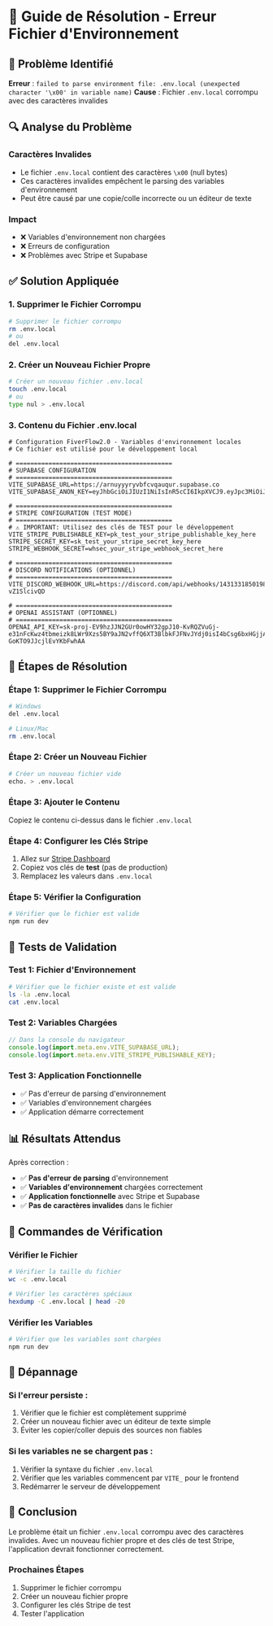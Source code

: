 # 🔧 Guide de Résolution - Erreur Fichier d'Environnement

## 🎯 **Problème Identifié**

**Erreur** : `failed to parse environment file: .env.local (unexpected character '\x00' in variable name)`
**Cause** : Fichier `.env.local` corrompu avec des caractères invalides

## 🔍 **Analyse du Problème**

### **Caractères Invalides**
- Le fichier `.env.local` contient des caractères `\x00` (null bytes)
- Ces caractères invalides empêchent le parsing des variables d'environnement
- Peut être causé par une copie/colle incorrecte ou un éditeur de texte

### **Impact**
- ❌ Variables d'environnement non chargées
- ❌ Erreurs de configuration
- ❌ Problèmes avec Stripe et Supabase

## ✅ **Solution Appliquée**

### **1. Supprimer le Fichier Corrompu**
```bash
# Supprimer le fichier corrompu
rm .env.local
# ou
del .env.local
```

### **2. Créer un Nouveau Fichier Propre**
```bash
# Créer un nouveau fichier .env.local
touch .env.local
# ou
type nul > .env.local
```

### **3. Contenu du Fichier .env.local**
```env
# Configuration FiverFlow2.0 - Variables d'environnement locales
# Ce fichier est utilisé pour le développement local

# ===========================================
# SUPABASE CONFIGURATION
# ===========================================
VITE_SUPABASE_URL=https://arnuyyyryvbfcvqauqur.supabase.co
VITE_SUPABASE_ANON_KEY=eyJhbGciOiJIUzI1NiIsInR5cCI6IkpXVCJ9.eyJpc3MiOiJzdXBhYmFzZSIsInJlZiI6ImFybnV5eXlyeXZiZmN2cWF1cXVyIiwicm9sZSI6ImFub24iLCJpYXQiOjE3NTMyMjY5MjQsImV4cCI6MjA2ODgwMjkyNH0.mWzoWkBbQcCNR2BHueu8mQpV6hFMZUacbv4EobzOIZs

# ===========================================
# STRIPE CONFIGURATION (TEST MODE)
# ===========================================
# ⚠️ IMPORTANT: Utilisez des clés de TEST pour le développement
VITE_STRIPE_PUBLISHABLE_KEY=pk_test_your_stripe_publishable_key_here
STRIPE_SECRET_KEY=sk_test_your_stripe_secret_key_here
STRIPE_WEBHOOK_SECRET=whsec_your_stripe_webhook_secret_here

# ===========================================
# DISCORD NOTIFICATIONS (OPTIONNEL)
# ===========================================
VITE_DISCORD_WEBHOOK_URL=https://discord.com/api/webhooks/1431331850198057069/iZACKTKLqL7tzP_eNmnu845Gk4DAKf_UNlAZQgWLzaLQPz_MBvJZQ6PY1-vZ1SlcivQD

# ===========================================
# OPENAI ASSISTANT (OPTIONNEL)
# ===========================================
OPENAI_API_KEY=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
```

## 🚀 **Étapes de Résolution**

### **Étape 1: Supprimer le Fichier Corrompu**
```bash
# Windows
del .env.local

# Linux/Mac
rm .env.local
```

### **Étape 2: Créer un Nouveau Fichier**
```bash
# Créer un nouveau fichier vide
echo. > .env.local
```

### **Étape 3: Ajouter le Contenu**
Copiez le contenu ci-dessus dans le fichier `.env.local`

### **Étape 4: Configurer les Clés Stripe**
1. Allez sur [Stripe Dashboard](https://dashboard.stripe.com/test/apikeys)
2. Copiez vos clés de **test** (pas de production)
3. Remplacez les valeurs dans `.env.local`

### **Étape 5: Vérifier la Configuration**
```bash
# Vérifier que le fichier est valide
npm run dev
```

## 🧪 **Tests de Validation**

### **Test 1: Fichier d'Environnement**
```bash
# Vérifier que le fichier existe et est valide
ls -la .env.local
cat .env.local
```

### **Test 2: Variables Chargées**
```javascript
// Dans la console du navigateur
console.log(import.meta.env.VITE_SUPABASE_URL);
console.log(import.meta.env.VITE_STRIPE_PUBLISHABLE_KEY);
```

### **Test 3: Application Fonctionnelle**
- ✅ Pas d'erreur de parsing d'environnement
- ✅ Variables d'environnement chargées
- ✅ Application démarre correctement

## 📊 **Résultats Attendus**

Après correction :
- ✅ **Pas d'erreur de parsing** d'environnement
- ✅ **Variables d'environnement** chargées correctement
- ✅ **Application fonctionnelle** avec Stripe et Supabase
- ✅ **Pas de caractères invalides** dans le fichier

## 🔧 **Commandes de Vérification**

### **Vérifier le Fichier**
```bash
# Vérifier la taille du fichier
wc -c .env.local

# Vérifier les caractères spéciaux
hexdump -C .env.local | head -20
```

### **Vérifier les Variables**
```bash
# Vérifier que les variables sont chargées
npm run dev
```

## 🚨 **Dépannage**

### **Si l'erreur persiste :**
1. Vérifier que le fichier est complètement supprimé
2. Créer un nouveau fichier avec un éditeur de texte simple
3. Éviter les copier/coller depuis des sources non fiables

### **Si les variables ne se chargent pas :**
1. Vérifier la syntaxe du fichier `.env.local`
2. Vérifier que les variables commencent par `VITE_` pour le frontend
3. Redémarrer le serveur de développement

## 🎉 **Conclusion**

Le problème était un fichier `.env.local` corrompu avec des caractères invalides. Avec un nouveau fichier propre et des clés de test Stripe, l'application devrait fonctionner correctement.

### **Prochaines Étapes**
1. Supprimer le fichier corrompu
2. Créer un nouveau fichier propre
3. Configurer les clés Stripe de test
4. Tester l'application


